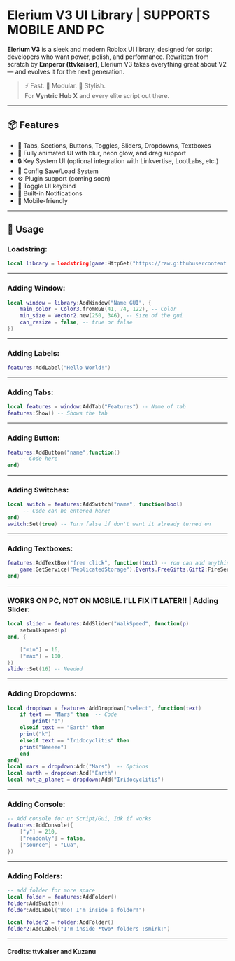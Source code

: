 # Elerium V3 UI Library | SUPPORTS MOBILE AND PC

**Elerium V3** is a sleek and modern Roblox UI library, designed for script developers who want power, polish, and performance. Rewritten from scratch by **Emperor (ttvkaiser)**, Elerium V3 takes everything great about V2 — and evolves it for the next generation.

> ⚡ Fast. 🧠 Modular. 🎨 Stylish.  
> For **Vyntric Hub X** and every elite script out there.

---

## 📦 Features

- 📁 Tabs, Sections, Buttons, Toggles, Sliders, Dropdowns, Textboxes
- 🎨 Fully animated UI with blur, neon glow, and drag support
- 🔒 Key System UI (optional integration with Linkvertise, LootLabs, etc.)
- 💾 Config Save/Load System
- ⚙️ Plugin support (coming soon)
- 🔑 Toggle UI keybind
- 💬 Built-in Notifications
- 📱 Mobile-friendly

---

## 🚀 Usage

### Loadstring:
```lua
local library = loadstring(game:HttpGet("https://raw.githubusercontent.com/ttvkaiser/Elerium-UI-v3_renewed/refs/heads/main/Library.lua"))()
```

---

### Adding Window:
```lua
local window = library:AddWindow("Name GUI", {
	main_color = Color3.fromRGB(41, 74, 122), -- Color
	min_size = Vector2.new(250, 346), -- Size of the gui
	can_resize = false, -- true or false
})
```

---

### Adding Labels:
```lua
features:AddLabel("Hello World!")
```

---

### Adding Tabs:
```lua
local features = window:AddTab("Features") -- Name of tab
features:Show() -- Shows the tab
```

---

### Adding Button:
```lua
features:AddButton("name",function()
	-- Code here
end)
```

---

### Adding Switches:
```lua
local switch = features:AddSwitch("name", function(bool)
	 -- Code can be entered here!
end)
switch:Set(true) -- Turn false if don't want it already turned on
```

---

### Adding Textboxes:
```lua
features:AddTextBox("free click", function(text) -- You can add anything to "text"
	game:GetService("ReplicatedStorage").Events.FreeGifts.Gift2:FireServer(text,"Clicks",false,false,"Normal")
end)
```

---

### WORKS ON PC, NOT ON MOBILE. I'LL FIX IT LATER!! | Adding Slider:
```lua
local slider = features:AddSlider("WalkSpeed", function(p)
	setwalkspeed(p)   
end, {                    

	["min"] = 16,
	["max"] = 100,  
})
slider:Set(16) -- Needed
```

---

### Adding Dropdowns:
```lua
local dropdown = features:AddDropdown("select", function(text)
	if text == "Mars" then  -- Code
		print("o")
	elseif text == "Earth" then
	print("k")
	elseif text == "Iridocyclitis" then
	print("Weeeee")
	end
end)
local mars = dropdown:Add("Mars")  -- Options 
local earth = dropdown:Add("Earth")
local not_a_planet = dropdown:Add("Iridocyclitis")
```

---

### Adding Console:
```lua
-- Add console for ur Script/Gui, Idk if works
features:AddConsole({ 
	["y"] = 210,
	["readonly"] = false,  
	["source"] = "Lua",
})
```

---

### Adding Folders:
```lua
-- add folder for more space
local folder = features:AddFolder()
folder:AddSwitch()
folder:AddLabel("Woo! I'm inside a folder!")

local folder2 = folder:AddFolder()
folder2:AddLabel("I'm inside *two* folders :smirk:")
```

---

#### Credits: ttvkaiser and Kuzanu
